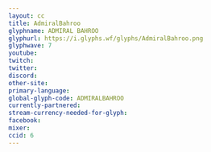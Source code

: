 ```yaml
---
layout: cc
title: AdmiralBahroo
glyphname: ADMIRAL BAHROO
glyphurl: https://i.glyphs.wf/glyphs/AdmiralBahroo.png
glyphwave: 7
youtube: 
twitch: 
twitter: 
discord: 
other-site: 
primary-language: 
global-glyph-code: ADMIRALBAHROO
currently-partnered: 
stream-currency-needed-for-glyph: 
facebook: 
mixer: 
ccid: 6
---
```


